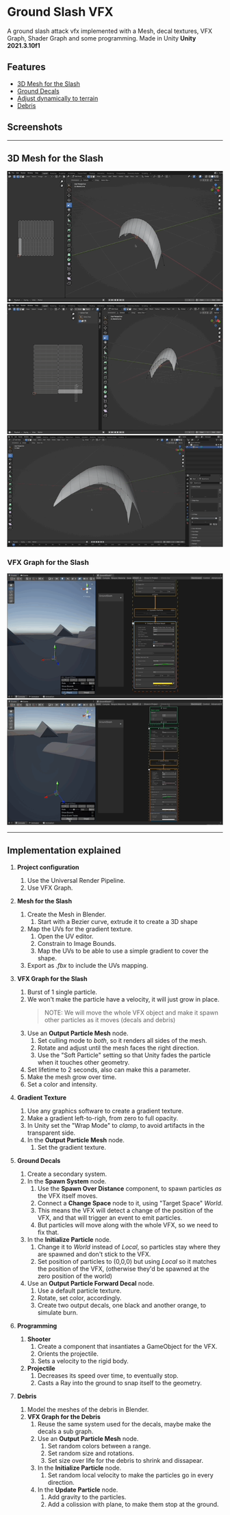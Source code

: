 # Ground Slash VFX
A ground slash attack vfx implemented with a Mesh, decal textures, VFX Graph, Shader Graph and some programming. Made in Unity **Unity 2021.3.10f1**

## Features

- [3D Mesh for the Slash](#mesh-for-the-slash)
- [Ground Decals](#ground-decals)
- [Adjust dynamically to terrain](#adjust-dynamically-to-terrain)
- [Debris](#debris)

## Screenshots


---

## 3D Mesh for the Slash

![Model the slash](./docs/1-model-uv-map.gif)
![UV Maps](./docs/2-uv-maps.gif)
![Finished model](./docs/3-slash-model.gif)

### VFX Graph for the Slash
![Finished model](./docs/4-mesh-output.gif)
![Gradient and Fade](./docs/5-gradient-fade.gif)

---

## Implementation explained

1. **Project configuration**

   1. Use the Universal Render Pipeline.
   1. Use VFX Graph.

1. **Mesh for the Slash**
   1. Create the Mesh in Blender.
        1. Start with a Bezier curve, extrude it to create a 3D shape
   1. Map the UVs for the gradient texture.
        1. Open the UV editor.
        1. Constrain to Image Bounds.
        1. Map the UVs to be able to use a simple gradient to cover the shape.
   1. Export as _.fbx_ to include the UVs mapping.

1. **VFX Graph for the Slash**
   1. Burst of 1 single particle.
   1. We won't make the particle have a velocity, it will just grow in place.
        > NOTE: We will move the whole VFX object and make it spawn other particles as it moves (decals and debris)
   1. Use an **Output Particle Mesh** node.
        1. Set culling mode to _both_, so it renders all sides of the mesh.
        1. Rotate and adjust until the mesh faces the right direction.
        1. Use the "Soft Particle" setting so that Unity fades the particle when it touches other geometry.
   1. Set lifetime to 2 seconds, also can make this a parameter.
   1. Make the mesh grow over time.
   1. Set a color and intensity.

1. **Gradient Texture**
   1. Use any graphics software to create a gradient texture.
   1. Make a gradient left-to-righ, from zero to full opacity.
   1. In Unity set the "Wrap Mode" to _clamp_, to avoid artifacts in the transparent side.
   1. In the **Output Particle Mesh** node.
        1. Set the gradient texture.

1. **Ground Decals**
   1. Create a secondary system.
   1. In the **Spawn System** node.
        1. Use the **Spawn Over Distance** component, to spawn particles _as_ the VFX itself moves.
        1. Connect a **Change Space** node to it, using "Target Space" _World_.
        1. This means the VFX will detect a change of the position of the VFX, and that will trigger an event to emit particles.
        1. But particles will move along with the whole VFX, so we need to fix that.
   1. In the **Initialize Particle** node.
        1. Change it to _World_ instead of _Local_, so particles stay where they are spawned and don't stick to the VFX.
        1. Set position of particles to (0,0,0) but using _Local_ so it matches the position of the VFX, (otherwise they'd be spawned at the zero position of the world)
   1. Use an **Output Particle Forward Decal** node.
        1. Use a default particle texture.
        1. Rotate, set color, accordingly.
        1. Create two output decals, one black and another orange, to simulate burn.

1. **Programming**
    1. **Shooter**
        1. Create a component that insantiates a GameObject for the VFX.
        1. Orients the projectile.
        1. Sets a velocity to the rigid body.
    1. **Projectile**
        1. Decreases its speed over time, to eventually stop.
        1. Casts a Ray into the ground to snap itself to the geometry.

1. **Debris**
    1. Model the meshes of the debris in Blender.
    1. **VFX Graph for the Debris**
        1. Reuse the same system used for the decals, maybe make the decals a sub graph.
        1. Use an **Output Particle Mesh** node.
            1. Set random colors between a range.
            1. Set random size and rotations.
            1. Set size over life for the debris to shrink and dissapear.
        1. In the **Initialize Particle** node.
            1. Set random local velocity to make the particles go in every direction.
        1. In the **Update Particle** node.
            1. Add gravity to the particles.
            1. Add a colission with plane, to make them stop at the ground.

